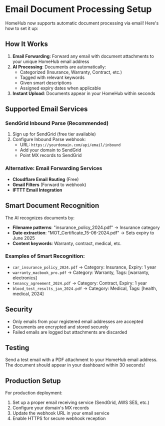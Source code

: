 # Email Document Processing Setup

HomeHub now supports automatic document processing via email! Here's how to set it up:

## How It Works

1. **Email Forwarding**: Forward any email with document attachments to your unique HomeHub email address
2. **AI Processing**: Documents are automatically:
   - Categorized (Insurance, Warranty, Contract, etc.)
   - Tagged with relevant keywords
   - Given smart descriptions
   - Assigned expiry dates when applicable
3. **Instant Upload**: Documents appear in your HomeHub within seconds

## Supported Email Services

### SendGrid Inbound Parse (Recommended)
1. Sign up for SendGrid (free tier available)
2. Configure Inbound Parse webhook:
   - URL: `https://yourdomain.com/api/email/inbound`
   - Add your domain to SendGrid
   - Point MX records to SendGrid

### Alternative: Email Forwarding Services
- **Cloudflare Email Routing** (Free)
- **Gmail Filters** (Forward to webhook)
- **IFTTT Email Integration**

## Smart Document Recognition

The AI recognizes documents by:
- **Filename patterns**: "insurance_policy_2024.pdf" → Insurance category
- **Date extraction**: "MOT_Certificate_15-06-2024.pdf" → Sets expiry to June 2025
- **Content keywords**: Warranty, contract, medical, etc.

### Examples of Smart Recognition:
- `car_insurance_policy_2024.pdf` → Category: Insurance, Expiry: 1 year
- `warranty_macbook_pro.pdf` → Category: Warranty, Tags: [warranty, electronics]
- `tenancy_agreement_2024.pdf` → Category: Contract, Expiry: 1 year
- `blood_test_results_jan_2024.pdf` → Category: Medical, Tags: [health, medical, 2024]

## Security

- Only emails from your registered email addresses are accepted
- Documents are encrypted and stored securely
- Failed emails are logged but attachments are discarded

## Testing

Send a test email with a PDF attachment to your HomeHub email address. The document should appear in your dashboard within 30 seconds!

## Production Setup

For production deployment:
1. Set up a proper email receiving service (SendGrid, AWS SES, etc.)
2. Configure your domain's MX records
3. Update the webhook URL in your email service
4. Enable HTTPS for secure webhook reception